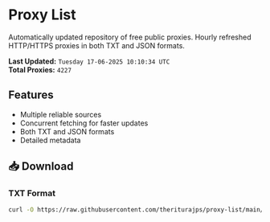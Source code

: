 # Proxy List

Automatically updated repository of free public proxies. Hourly refreshed HTTP/HTTPS proxies in both TXT and JSON formats.

**Last Updated:** `Tuesday 17-06-2025 10:10:34 UTC`  
**Total Proxies:** `4227`

## Features
- Multiple reliable sources
- Concurrent fetching for faster updates
- Both TXT and JSON formats
- Detailed metadata

## 📥 Download

### TXT Format
```bash
curl -O https://raw.githubusercontent.com/theriturajps/proxy-list/main/proxies.txt